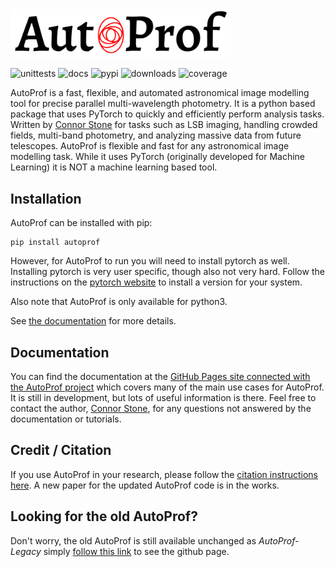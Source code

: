 <picture>
  <source media="(prefers-color-scheme: dark)" srcset="media/AP_logo_white.png">
  <source media="(prefers-color-scheme: light)" srcset="media/AP_logo.png">
  <img alt="AutoProf logo" src="media/AP_logo.png" width="70%">
</picture>


![unittests](https://github.com/ConnorStoneAstro/AutoProf/actions/workflows/testing.yaml/badge.svg?branch=main)
![docs](https://github.com/ConnorStoneAstro/AutoProf/actions/workflows/documentation.yaml/badge.svg?branch=main)
![pypi](https://img.shields.io/pypi/v/autoprof.svg?logo=pypi&logoColor=white&label=PyPI)
![downloads](https://img.shields.io/pypi/dm/autoprof?label=PyPI%20Downloads)
![coverage](https://img.shields.io/codecov/c/github/ConnorStoneAstro/AutoProf)

AutoProf is a fast, flexible, and automated astronomical image modelling tool for precise parallel multi-wavelength photometry. It is a python based package that uses PyTorch to quickly and efficiently perform analysis tasks. Written by [Connor Stone](https://connorjstone.com/) for tasks such as LSB imaging, handling crowded fields, multi-band photometry, and analyzing massive data from future telescopes. AutoProf is flexible and fast for any astronomical image modelling task. While it uses PyTorch (originally developed for Machine Learning) it is NOT a machine learning based tool.

## Installation

AutoProf can be installed with pip:

```
pip install autoprof
```

However, for AutoProf to run you will need to install pytorch as well. Installing pytorch is very user specific, though also not very hard. Follow the instructions on the [pytorch website](https://pytorch.org/) to install a version for your system.

Also note that AutoProf is only available for python3.

See [the documentation](https://connorstoneastro.github.io/AutoProf/) for more details.

## Documentation

You can find the documentation at the [GitHub Pages site connected with the AutoProf project](https://connorstoneastro.github.io/AutoProf/) which covers many of the main use cases for AutoProf. It is still in development, but lots of useful information is there. Feel free to contact the author, [Connor Stone](https://connorjstone.com/), for any questions not answered by the documentation or tutorials.

## Credit / Citation

If you use AutoProf in your research, please follow the [citation instructions here](https://connorstoneastro.github.io/AutoProf/citation.html). A new paper for the updated AutoProf code is in the works.

## Looking for the old AutoProf?

Don't worry, the old AutoProf is still available unchanged as *AutoProf-Legacy* simply [follow this link](https://github.com/ConnorStoneAstro/AutoProf-Legacy) to see the github page.
